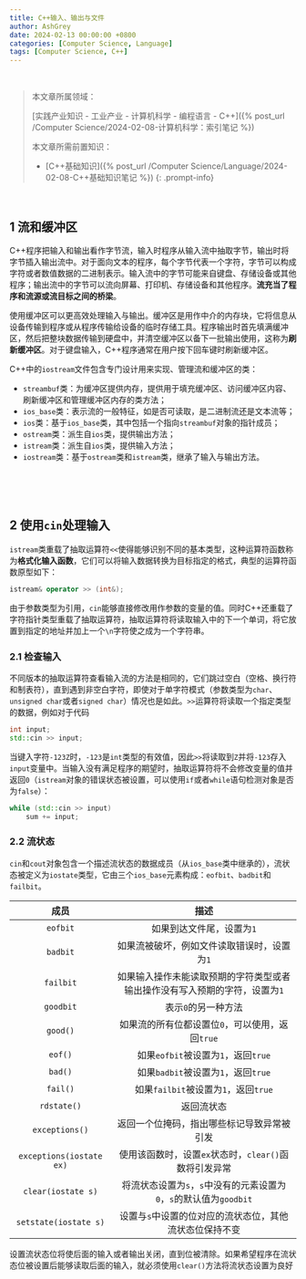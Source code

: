 ```yaml
---
title: C++输入、输出与文件
author: AshGrey
date: 2024-02-13 00:00:00 +0800
categories: [Computer Science, Language]
tags: [Computer Science, C++]
---
```


<br>

> 本文章所属领域：
>
> [实践产业知识 - 工业产业 - 计算机科学 - 编程语言 - C++]({% post_url /Computer Science/2024-02-08-计算机科学：索引笔记 %})
>
> 本文章所需前置知识：
>
> - [C++基础知识]({% post_url /Computer Science/Language/2024-02-08-C++基础知识笔记 %})
{: .prompt-info}

<br>

## 1 流和缓冲区

C++程序把输入和输出看作字节流，输入时程序从输入流中抽取字节，输出时将字节插入输出流中。对于面向文本的程序，每个字节代表一个字符，字节可以构成字符或者数值数据的二进制表示。输入流中的字节可能来自键盘、存储设备或其他程序；输出流中的字节可以流向屏幕、打印机、存储设备和其他程序。**流充当了程序和流源或流目标之间的桥梁**。

使用缓冲区可以更高效处理输入与输出。缓冲区是用作中介的内存块，它将信息从设备传输到程序或从程序传输给设备的临时存储工具。程序输出时首先填满缓冲区，然后把整块数据传输到硬盘中，并清空缓冲区以备下一批输出使用，这称为**刷新缓冲区**。对于键盘输入，C++程序通常在用户按下回车键时刷新缓冲区。

C++中的`iostream`文件包含专门设计用来实现、管理流和缓冲区的类：
- `streambuf`类：为缓冲区提供内存，提供用于填充缓冲区、访问缓冲区内容、刷新缓冲区和管理缓冲区内存的类方法；
- `ios_base`类：表示流的一般特征，如是否可读取，是二进制流还是文本流等；
- `ios`类：基于`ios_base`类，其中包括一个指向`streambuf`对象的指针成员；
- `ostream`类：派生自`ios`类，提供输出方法；
- `istream`类：派生自`ios`类，提供输入方法；
- `iostream`类：基于`ostream`类和`istream`类，继承了输入与输出方法。

<br>

<br>

<br>

## 2 使用`cin`处理输入

`istream`类重载了抽取运算符`<<`使得能够识别不同的基本类型，这种运算符函数称为**格式化输入函数**，它们可以将输入数据转换为目标指定的格式，典型的运算符函数原型如下：

``` cpp
istream& operator >> (int&);
```

由于参数类型为引用，`cin`能够直接修改用作参数的变量的值。同时C++还重载了字符指针类型重载了抽取运算符，抽取运算符将读取输入中的下一个单词，将它放置到指定的地址并加上一个`\n`字符使之成为一个字符串。

### 2.1 检查输入

不同版本的抽取运算符查看输入流的方法是相同的，它们跳过空白（空格、换行符和制表符），直到遇到非空白字符，即使对于单字符模式（参数类型为`char`、`unsigned char`或者`signed char`）情况也是如此。`>>`运算符将读取一个指定类型的数据，例如对于代码

``` cpp
int input;
std::cin >> input;
```

当键入字符`-123Z`时，`-123`是`int`类型的有效值，因此`>>`将读取到`Z`并将`-123`存入`input`变量中。当输入没有满足程序的期望时，抽取运算符将不会修改变量的值并返回`0`（`istream`对象的错误状态被设置，可以使用`if`或者`while`语句检测对象是否为`false`）：

``` cpp
while (std::cin >> input)
    sum += input;
```

### 2.2 流状态

`cin`和`cout`对象包含一个描述流状态的数据成员（从`ios_base`类中继承的），流状态被定义为`iostate`类型，它由三个`ios_base`元素构成：`eofbit`、`badbit`和`failbit`。

|成员|描述|
|:---:|:---:|
|`eofbit`|如果到达文件尾，设置为`1`|
|`badbit`|如果流被破坏，例如文件读取错误时，设置为`1`|
|`failbit`|如果输入操作未能读取预期的字符类型或者输出操作没有写入预期的字符，设置为`1`|
|`goodbit`|表示`0`的另一种方法|
|`good()`|如果流的所有位都设置位`0`，可以使用，返回`true`|
|`eof()`|如果`eofbit`被设置为`1`，返回`true`|
|`bad()`|如果`badbit`被设置为`1`，返回`true`|
|`fail()`|如果`failbit`被设置为`1`，返回`true`|
|`rdstate()`|返回流状态|
|`exceptions()`|返回一个位掩码，指出哪些标记导致异常被引发|
|`exceptions(iostate ex)`|使用该函数时，设置`ex`状态时，`clear()`函数将引发异常|
|`clear(iostate s)`|将流状态设置为`s`，`s`中没有的元素设置为`0`，`s`的默认值为`goodbit`|
|`setstate(iostate s)`|设置与`s`中设置的位对应的流状态位，其他流状态位保持不变|

设置流状态位将使后面的输入或者输出关闭，直到位被清除。如果希望程序在流状态位被设置后能够读取后面的输入，就必须使用`clear()`方法将流状态设置为良好


